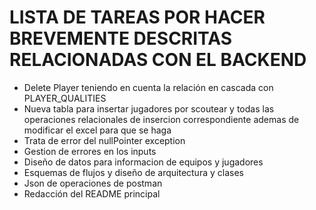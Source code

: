 # LISTA DE TAREAS POR HACER BREVEMENTE DESCRITAS RELACIONADAS CON EL BACKEND
- Delete Player teniendo en cuenta la relación en cascada con PLAYER_QUALITIES
- Nueva tabla para insertar jugadores por scoutear y todas las operaciones relacionales de insercion correspondiente ademas de modificar el excel para que se haga
- Trata de error del nullPointer exception
- Gestion de errores en los inputs
- Diseño de datos para informacion de equipos y jugadores
- Esquemas de flujos y diseño de arquitectura y clases
- Json de operaciones de postman
- Redacción del README principal